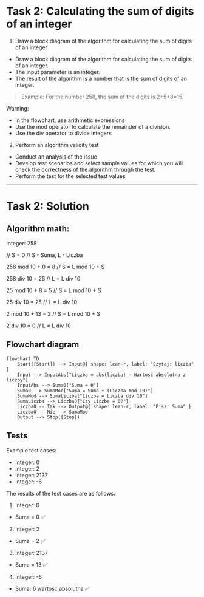 # Task 2: Calculating the sum of digits of an integer

1. Draw a block diagram of the algorithm for calculating the sum of digits of an integer
* Draw a block diagram of the algorithm for calculating the sum of digits of an integer.
* The input parameter is an integer.
* The result of the algorithm is a number that is the sum of digits of an integer.


> Example:
> For the number 258, the sum of the digits is 2+5+8=15.

Warning:
* In the flowchart, use arithmetic expressions
* Use the mod operator to calculate the remainder of a division.
* Use the div operator to divide integers

2. Perform an algorithm validity test
* Conduct an analysis of the issue
* Develop test scenarios and select sample values for which you will check the
correctness of the algorithm through the test.
* Perform the test for the selected test values

---

# Task 2: Solution 

## Algorithm math:

Integer: 258

// S = 0 // S - Suma, L - Liczba

258 mod 10 + 0 = 8  // S = L mod 10 + S

258 div 10 = 25     // L = L div 10

25 mod 10 + 8 = 5   // S = L mod 10 + S

25 div 10 = 25      // L = L div 10

2 mod 10 + 13 = 2   // S = L mod 10 + S

2 div 10 = 0        // L = L div 10

## Flowchart diagram

```mermaid
flowchart TD
    Start([Start]) --> Input@{ shape: lean-r, label: "Czytaj: liczba" }
    Input --> InputAbs["Liczba = abs(liczba) - Wartosć absolutna z liczby"]
    InputAbs --> Suma0["Suma = 0"]
    Suma0 --> SumaMod["Suma = Suma + (Liczba mod 10)"]
    SumaMod --> SumaLiczba["Liczba = Liczba div 10"]
    SumaLiczba --> Liczba0{"Czy Liczba = 0?"}
    Liczba0 -- Tak --> Output@{ shape: lean-r, label: "Pisz: Suma" }
    Liczba0 -- Nie --> SumaMod
    Output --> Stop([Stop])
```

## Tests

Example test cases:
* Integer: 0
* Integer: 2
* Integer: 2137
* Integer: -6


The results of the test cases are as follows:

1. Integer: 0
* Suma = 0  ✅

2. Integer: 2
* Suma = 2 ✅

3. Integer: 2137
* Suma = 13 ✅

4. Integer: -6
* Suma: 6 wartość absolutna ✅